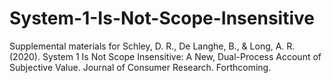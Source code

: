 # System-1-Is-Not-Scope-Insensitive
Supplemental materials for Schley, D. R., De Langhe, B., &amp; Long, A. R. (2020). System 1 Is Not Scope Insensitive: A New, Dual-Process Account of Subjective Value. Journal of Consumer Research. Forthcoming.
